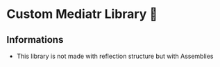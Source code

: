 # Custom Mediatr Library 🚀

## Informations
<ul>
  <li>This library is not made with reflection structure but with Assemblies</li>
</ul>
